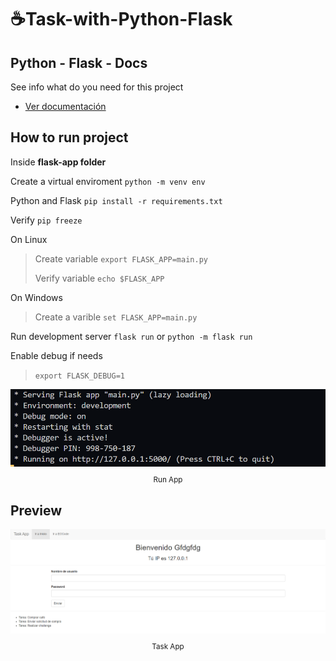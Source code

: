 # :coffee:Task-with-Python-Flask

## Python - Flask - Docs
See info what do you need for this project
* [Ver documentación](Docs/README.md)

## How to run project

Inside **flask-app folder**

Create a virtual enviroment
`python -m venv env`

Python and Flask
`pip install -r requirements.txt`

Verify
`pip freeze`

On Linux
> Create variable
> `export FLASK_APP=main.py`
>
> Verify variable
> `echo $FLASK_APP`

On Windows
> Create a varible
> `set FLASK_APP=main.py`

Run development server
`flask run` or `python -m flask run`

Enable debug if needs
> `export FLASK_DEBUG=1`

<div align="center">
  <img src="images/Screenshot_1.png">
  <small><p>Run App</p></small>
</div>

## Preview
<div align="center">
  <img src="images/Screenshot_2.png">
  <small><p>Task App</p></small>
</div>